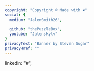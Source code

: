 ```yaml
---
copyright: "Copyright © Made with ❤️"
social: {
  medium: "JalenSmith26",
  
  github: "thePuzzleBox",
  youtube: "Jalenskytv"
}
privacyText: "Banner by Steven Sugar"
privacyHref: ""
---
```

linkedin: "#",